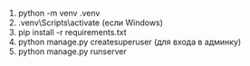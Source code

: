 1. python -m venv .venv
2. .venv\Scripts\activate (если Windows)
3. pip install -r requirements.txt
4. python manage.py createsuperuser (для входа в админку)
5. python manage.py runserver